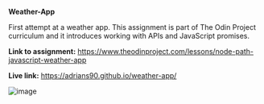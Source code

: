 **Weather-App**

First attempt at a weather app. This assignment is part of The Odin Project curriculum and it introduces working with APIs and JavaScript promises.

**Link to assignment:**
https://www.theodinproject.com/lessons/node-path-javascript-weather-app


**Live link:**
https://adrians90.github.io/weather-app/

![image](https://github.com/adrians90/weather-app/assets/128593202/6c9eece8-ca4e-45d0-a6b3-7f97b7f8841f)

